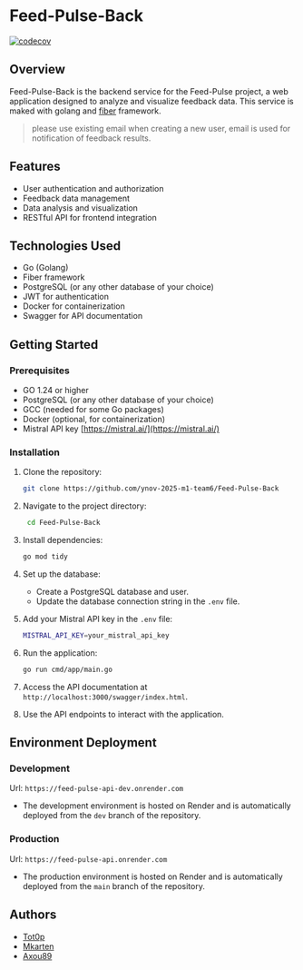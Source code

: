 # Feed-Pulse-Back

[![codecov](https://codecov.io/gh/ynov-2025-m1-team6/Feed-Pulse-Back/graph/badge.svg?token=X0H8OAHW4L)](https://codecov.io/gh/ynov-2025-m1-team6/Feed-Pulse-Back)

## Overview

Feed-Pulse-Back is the backend service for the Feed-Pulse project, a web application designed to analyze and visualize feedback data. This service is maked with golang and [fiber](https://gofiber.io/) framework.

> please use existing email when creating a new user, email is used for notification of feedback results.


## Features

- User authentication and authorization
- Feedback data management
- Data analysis and visualization
- RESTful API for frontend integration


## Technologies Used

- Go (Golang)
- Fiber framework
- PostgreSQL (or any other database of your choice)
- JWT for authentication
- Docker for containerization
- Swagger for API documentation

## Getting Started

### Prerequisites

- GO 1.24 or higher
- PostgreSQL (or any other database of your choice)
- GCC (needed for some Go packages)
- Docker (optional, for containerization)
- Mistral API key [https://mistral.ai/](https://mistral.ai/)

### Installation

1. Clone the repository:
   ```bash
   git clone https://github.com/ynov-2025-m1-team6/Feed-Pulse-Back
   ```
2. Navigate to the project directory:
   ```bash
    cd Feed-Pulse-Back
    ```
3. Install dependencies:
    ```bash
    go mod tidy
    ```
4. Set up the database:
    - Create a PostgreSQL database and user.
    - Update the database connection string in the `.env` file.

5. Add your Mistral API key in the `.env` file:
    ```bash
    MISTRAL_API_KEY=your_mistral_api_key
    ```
6. Run the application:
    ```bash
    go run cmd/app/main.go
    ```

7. Access the API documentation at `http://localhost:3000/swagger/index.html`.

8. Use the API endpoints to interact with the application.

## Environment Deployment

### Development

Url: `https://feed-pulse-api-dev.onrender.com`

- The development environment is hosted on Render and is automatically deployed from the `dev` branch of the repository.

### Production

Url: `https://feed-pulse-api.onrender.com`

- The production environment is hosted on Render and is automatically deployed from the `main` branch of the repository.

## Authors

- [Tot0p](https://github.com/tot0p)
- [Mkarten](https://github.com/mkarten)
- [Axou89](https://github.com/Axou89)